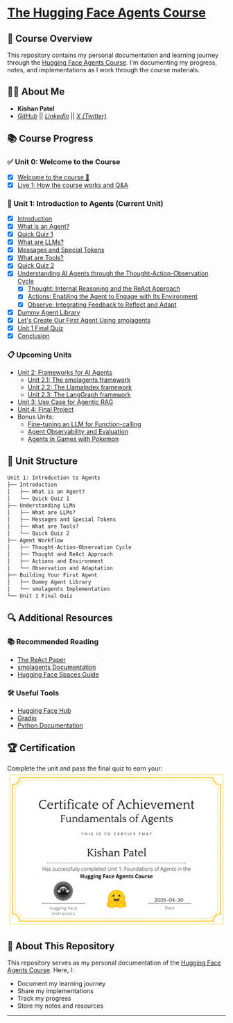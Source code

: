 # <a href="https://hf.co/learn/agents-course" target="_blank">The Hugging Face Agents Course</a>

## 🎯 Course Overview
This repository contains my personal documentation and learning journey through the [Hugging Face Agents Course](https://huggingface.co/learn/agents-course). I'm documenting my progress, notes, and implementations as I work through the course materials.

## 👨‍💻 About Me
- **Kishan Patel**
- *[GitHub](https://github.com/Kishan-Patel-dev)* || *[LinkedIn](https://www.linkedin.com/in/kishan-patel-dev)* || *[X (Twitter)](https://x.com/KishanPatel_dev)*


## 📚 Course Progress

### ✅ Unit 0: Welcome to the Course
- [x] [Welcome to the course 🤗](https://huggingface.co/learn/agents-course/unit0/introduction) 
- [x] [Live 1: How the course works and Q&A](https://huggingface.co/learn/agents-course/en/unit0/live-1)

### 🚀 Unit 1: Introduction to Agents (Current Unit)
- [x] [Introduction](https://huggingface.co/learn/agents-course/en/unit1/introduction)
- [x] [What is an Agent?](./Unit-1-Intro-to-Agents/What-is-an-Agent?.md)
- [x] [Quick Quiz 1](https://huggingface.co/learn/agents-course/en/unit1/quiz-1)
- [x] [What are LLMs?](./Unit-1-Intro-to-Agents/What-are-LLMs?.md)
- [x] [Messages and Special Tokens](./Unit-1-Intro-to-Agents/Messages-and-Special-Tokens.md)
- [x] [What are Tools?](./Unit-1-Intro-to-Agents/What-are-Tools?.md)
- [x] [Quick Quiz 2](https://huggingface.co/learn/agents-course/en/unit1/quiz-2)
- [x] [Understanding AI Agents through the Thought-Action-Observation Cycle](./Unit-1-Intro-to-Agents/AI-Agent-Workflow.md)
  - [x] [Thought: Internal Reasoning and the ReAct Approach](./Unit-1-Intro-to-Agents/AI-Agent-Workflow.md)
  - [x] [Actions: Enabling the Agent to Engage with Its Environment](./Unit-1-Intro-to-Agents/Actions.md)
  - [x] [Observe: Integrating Feedback to Reflect and Adapt](./Unit-1-Intro-to-Agents/Observe.md)
- [x] [Dummy Agent Library](./Unit-1-Intro-to-Agents/Dummy-Agent-LIbrary.md)
- [x] [Let's Create Our First Agent Using smolagents](./Unit-1-Intro-to-Agents/Agent.md)
- [x] [Unit 1 Final Quiz](https://huggingface.co/learn/agents-course/en/unit1/final-quiz)
- [x] [Conclusion](https://huggingface.co/learn/agents-course/en/unit1/conclusion)

### 📋 Upcoming Units
- [Unit 2: Frameworks for AI Agents](https://huggingface.co/learn/agents-course/en/unit2/introduction)
  - [Unit 2.1: The smolagents framework](https://huggingface.co/learn/agents-course/en/unit2/smolagents/introduction)
  - [Unit 2.2: The LlamaIndex framework](https://huggingface.co/learn/agents-course/en/unit2/llama-index/introduction)
  - [Unit 2.3: The LangGraph framework](https://huggingface.co/learn/agents-course/en/unit2/langgraph/introduction)
- [Unit 3: Use Case for Agentic RAG](https://huggingface.co/learn/agents-course/en/unit3/introduction)
- [Unit 4: Final Project](https://huggingface.co/learn/agents-course/en/unit4/introduction)
- Bonus Units:
  - [Fine-tuning an LLM for Function-calling](https://huggingface.co/learn/agents-course/en/bonus-unit1/introduction)
  - [Agent Observability and Evaluation](https://huggingface.co/learn/agents-course/en/bonus-unit2/introduction)
  - [Agents in Games with Pokemon](https://huggingface.co/learn/agents-course/en/bonus-unit3/introduction)

## 📝 Unit Structure
```
Unit 1: Introduction to Agents
├── Introduction
│   ├── What is an Agent?
│   └── Quick Quiz 1
├── Understanding LLMs
│   ├── What are LLMs?
│   ├── Messages and Special Tokens
│   ├── What are Tools?
│   └── Quick Quiz 2
├── Agent Workflow
│   ├── Thought-Action-Observation Cycle
│   ├── Thought and ReAct Approach
│   ├── Actions and Environment
│   └── Observation and Adaptation
├── Building Your First Agent
│   ├── Dummy Agent Library
│   └── smolagents Implementation
└── Unit 1 Final Quiz
```


## 🔍 Additional Resources

### 📚 Recommended Reading
- [The ReAct Paper](https://arxiv.org/abs/2210.03629)
- [smolagents Documentation](https://github.com/smol-ai/smolagents)
- [Hugging Face Spaces Guide](https://huggingface.co/docs/hub/spaces)

### 🛠️ Useful Tools
- [Hugging Face Hub](https://huggingface.co/)
- [Gradio](https://gradio.app/)
- [Python Documentation](https://docs.python.org/3/)


## 🏆 Certification
Complete the unit and pass the final quiz to earn your:
![Certificate of Fundamentals of Agents](./Unit-1-Intro-to-Agents/Ai%20agent%20certificate.jpg)

## 📝 About This Repository
This repository serves as my personal documentation of the [Hugging Face Agents Course](https://huggingface.co/learn/agents-course). Here, I:
- Document my learning journey
- Share my implementations
- Track my progress
- Store my notes and resources


---
